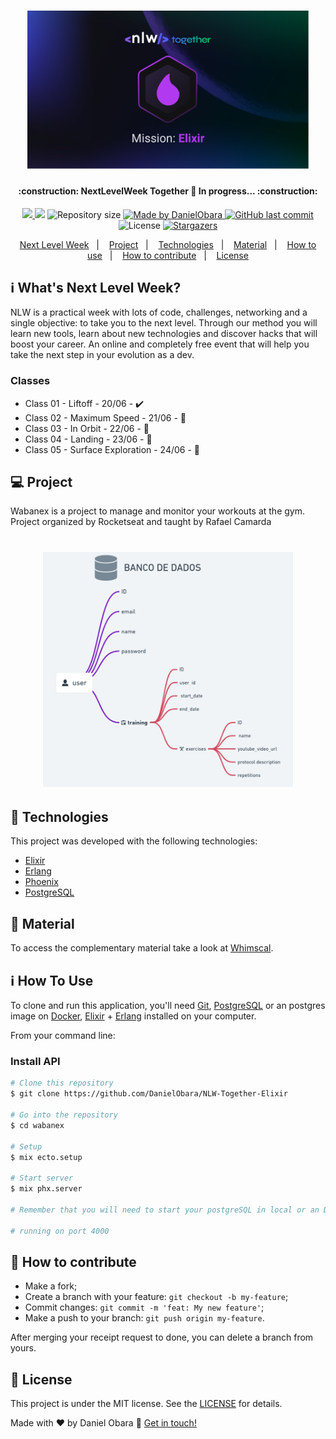 <h1 align="center">
    <img alt="NextLevelWeek" title="#NextLevelWeek" src=".github/logo.png" width="450px" />
</h1>

<h4 align="center"> 
	:construction:  NextLevelWeek Together 🚀 In progress... :construction:
</h4>
<p align="center">
  <a aria-label="Completed" href="https://nextlevelweek.com/episodios/elixir/aula-1/edicao/6">
    <img src="https://img.shields.io/badge/NLW-doing-yellow?logo=data:image/png;base64,iVBORw0KGgoAAAANSUhEUgAAABAAAAAQCAMAAAAoLQ9TAAAALVBMVEVHcExxWsF0XMJzXMJxWcFsUsD///9jRrzY0u6Xh9Gsn9n39fyMecy0qd2bjNJWBT0WAAAABHRSTlMA2Do606wF2QAAAGlJREFUGJVdj1cWwCAIBLEsRU3uf9xobDH8+GZwUYi8i6ucJwrxKE+7D0G9Q4vlYqtmCSjndr4CgCgzlyFgfKfKCVO0LrPKjmiqMxGXkJwNnXskqWG+1oSM+BSwD8f29YLNjvx/OQrn+g99oQSoNmt3PgAAAABJRU5ErkJggg=="></img>
  </a>
	<a href="https://www.codacy.com/gh/DanielObara/NLW-Together-Elixir/dashboard?utm_source=github.com&amp;utm_medium=referral&amp;utm_content=DanielObara/NLW-Together-Elixir&amp;utm_campaign=Badge_Grade"><img src="https://app.codacy.com/project/badge/Grade/d19e5c01e46c44abbaa3e64c3dfbd161"/></a>
	
  <img alt="Repository size" src="https://img.shields.io/github/repo-size/DanielObara/NLW-Together-Elixir">
	
  <a href="https://www.linkedin.com/in/danielobara/">
    <img alt="Made by DanielObara" src="https://img.shields.io/badge/made%20by-DanielObara-%2304D361">
  </a>
  
  <a href="https://github.com/DanielObara/NLW-1.0/commits/master">
    <img alt="GitHub last commit" src="https://img.shields.io/github/last-commit/DanielObara/NLW-Together-Elixir">
  </a>

  <img alt="License" src="https://img.shields.io/badge/license-MIT-brightgreen">
   <a href="https://github.com/DanielObara/NLW-Together-Elixir/stargazers">
    <img alt="Stargazers" src="https://img.shields.io/github/stars/DanielObara/NLW-Together-Elixir?style=social">
  </a>
</p>

<p align="center">
  <a href="#-nlw">Next Level Week</a>&nbsp;&nbsp;&nbsp;|&nbsp;&nbsp;&nbsp;
  <a href="#-project">Project</a>&nbsp;&nbsp;&nbsp;|&nbsp;&nbsp;&nbsp;
  <a href="#rocket-Technologies">Technologies</a>&nbsp;&nbsp;&nbsp;|&nbsp;&nbsp;&nbsp;
  <a href="#-material">Material</a>&nbsp;&nbsp;&nbsp;|&nbsp;&nbsp;&nbsp;
  <a href="#-how-to-use">How to use</a>&nbsp;&nbsp;&nbsp;|&nbsp;&nbsp;&nbsp;
  <a href="#-how-to-contribute">How to contribute</a>&nbsp;&nbsp;&nbsp;|&nbsp;&nbsp;&nbsp;
  <a href="#memo-license">License</a>
</p>

## :information_source: What's Next Level Week?

NLW is a practical week with lots of code, challenges, networking and a single objective: to take you to the next level.
Through our method you will learn new tools, learn about new technologies and discover hacks that will boost your career.
An online and completely free event that will help you take the next step in your evolution as a dev.

### Classes
- Class 01 - Liftoff - 20/06 - :heavy_check_mark:
- Class 02 - Maximum Speed - 21/06 - :construction:
- Class 03 - In Orbit - 22/06 - :construction:
- Class 04 - Landing - 23/06 - :construction:
- Class 05 - Surface Exploration - 24/06 - :construction:

## 💻 Project

Wabanex is a project to manage and monitor your workouts at the gym. Project organized by Rocketseat and taught by Rafael Camarda

<h1 align="center">
    <img alt="Example" title="Example" src=".github/capa.png" width="400px" />
</h1>


## :rocket: Technologies

This project was developed with the following technologies:

- [Elixir][elixir]
- [Erlang][erlang]
- [Phoenix][phoenix]
- [PostgreSQL][postgres]

## 🔖 Material

To access the complementary material take a look at [Whimscal](https://whimsical.com/wabanex-nlw-together-HX8K2N8J2cafinMFnRWQ6J).

## :information_source: How To Use

To clone and run this application, you'll need [Git](https://git-scm.com), [PostgreSQL][postgres] or an postgres image on [Docker](https://www.docker.com/get-started), [Elixir][elixir] + [Erlang][erlang] installed on your computer.

From your command line:

### Install API 

```bash
# Clone this repository
$ git clone https://github.com/DanielObara/NLW-Together-Elixir

# Go into the repository
$ cd wabanex

# Setup
$ mix ecto.setup

# Start server
$ mix phx.server

# Remember that you will need to start your postgreSQL in local or an Docker image

# running on port 4000
```
## 🤔 How to contribute

-  Make a fork;
-  Create a branch with your feature: `git checkout -b my-feature`;
-  Commit changes: `git commit -m 'feat: My new feature'`;
-  Make a push to your branch: `git push origin my-feature`.

After merging your receipt request to done, you can delete a branch from yours.

## :memo: License

This project is under the MIT license. See the [LICENSE](https://github.com/DanielObara/NLW-Together-Elixir/blob/main/LICENSE) for details.

Made with ♥ by Daniel Obara :wave: [Get in touch!](https://www.linkedin.com/in/danielobara/)

[elixir]: https://elixir-lang.org/
[erlang]: https://www.erlang.org/
[phoenix]: https://www.phoenixframework.org/
[postgres]: https://www.postgresql.org/download/
